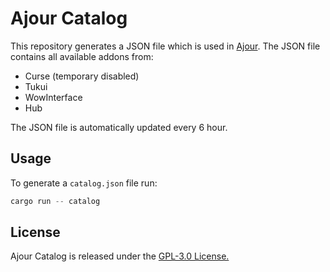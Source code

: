 # Ajour Catalog

This repository generates a JSON file which is used in [Ajour](https://github.com/ajour/ajour/).
The JSON file contains all available addons from:

- Curse (temporary disabled)
- Tukui
- WowInterface
- Hub

The JSON file is automatically updated every 6 hour.

## Usage

To generate a `catalog.json` file run:

```rust
cargo run -- catalog
```

## License

Ajour Catalog is released under the [GPL-3.0 License.](https://github.com/ajour/catalog/blob/main/LICENSE)

